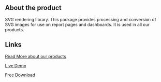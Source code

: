 ## About the product

SVG rendering library. This package provides processing and conversion of SVG images for use on report pages and dashboards. It is used in all our products.

## Links

[Read More about our products](https://www.stimulsoft.com/en/products)

[Live Demo](http://demo.stimulsoft.com/#Net)

[Free Download](https://www.stimulsoft.com/en/downloads)